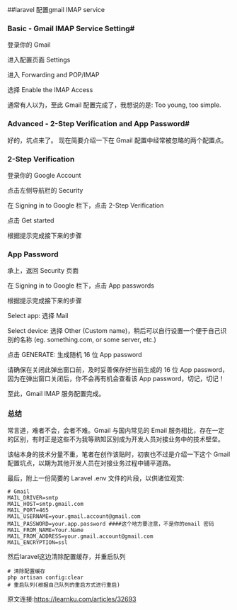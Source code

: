 ##laravel 配置gmail IMAP service

### Basic - Gmail IMAP Service Setting#
登录你的 Gmail

进入配置页面 Settings

进入 Forwarding and POP/IMAP

选择 Enable the IMAP Access

通常有人以为，至此 Gmail 配置完成了，我想说的是:
Too young, too simple.

### Advanced - 2-Step Verification and App Password#
好的，坑点来了。
现在简要介绍一下在 Gmail 配置中经常被忽略的两个配置点。

### 2-Step Verification
登录你的 Google Account

点击左侧导航栏的 Security

在 Signing in to Google 栏下，点击 2-Step Verification

点击 Get started

根据提示完成接下来的步骤

### App Password
承上，返回 Security 页面

在 Signing in to Google 栏下，点击 App passwords

根据提示完成接下来的步骤

Select app: 选择 Mail

Select device: 选择 Other (Custom name)，稍后可以自行设置一个便于自己识别的名称 (eg. something.com, or some server, etc.)

点击 GENERATE: 生成随机 16 位 App password

请确保在关闭此弹出窗口前，及时妥善保存好当前生成的 16 位 App password，因为在弹出窗口关闭后，你不会再有机会查看该 App password，切记，切记！

至此，Gmail IMAP 服务配置完成。

### 总结
常言道，难者不会，会者不难。Gmail 与国内常见的 Email 服务相比，存在一定的区别，有时正是这些不为我等熟知区别成为开发人员对接业务中的技术壁垒。

该帖本身的技术分量不重，笔者在创作该贴时，初衷也不过是介绍一下这个 Gmail 配置坑点，以期为其他开发人员在对接业务过程中铺平道路。

最后，附上一份简要的 Laravel .env 文件的片段，以供诸位观赏:

```shell script
# Gmail
MAIL_DRIVER=smtp
MAIL_HOST=smtp.gmail.com
MAIL_PORT=465
MAIL_USERNAME=your.gmail.account@gmail.com
MAIL_PASSWORD=your.app.password ####这个地方要注意，不是你的email 密码
MAIL_FROM_NAME=Your.Name
MAIL_FROM_ADDRESS=your.gmail.account@gmail.com
MAIL_ENCRYPTION=ssl

```
然后laravel这边清除配置缓存，并重启队列
```shell script
# 清除配置缓存
php artisan config:clear
# 重启队列(根据自己队列的重启方式进行重启)
```

原文连接:https://learnku.com/articles/32693